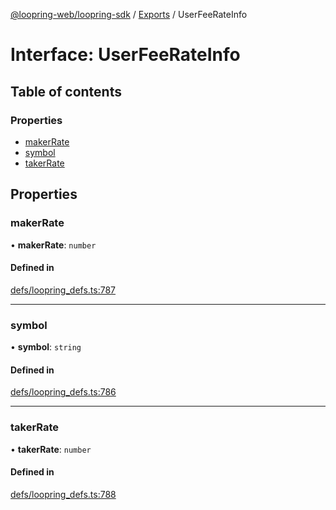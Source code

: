 [@loopring-web/loopring-sdk](../README.md) / [Exports](../modules.md) / UserFeeRateInfo

# Interface: UserFeeRateInfo

## Table of contents

### Properties

- [makerRate](UserFeeRateInfo.md#makerrate)
- [symbol](UserFeeRateInfo.md#symbol)
- [takerRate](UserFeeRateInfo.md#takerrate)

## Properties

### makerRate

• **makerRate**: `number`

#### Defined in

[defs/loopring_defs.ts:787](https://github.com/Loopring/loopring_sdk/blob/300ee65/src/defs/loopring_defs.ts#L787)

___

### symbol

• **symbol**: `string`

#### Defined in

[defs/loopring_defs.ts:786](https://github.com/Loopring/loopring_sdk/blob/300ee65/src/defs/loopring_defs.ts#L786)

___

### takerRate

• **takerRate**: `number`

#### Defined in

[defs/loopring_defs.ts:788](https://github.com/Loopring/loopring_sdk/blob/300ee65/src/defs/loopring_defs.ts#L788)
